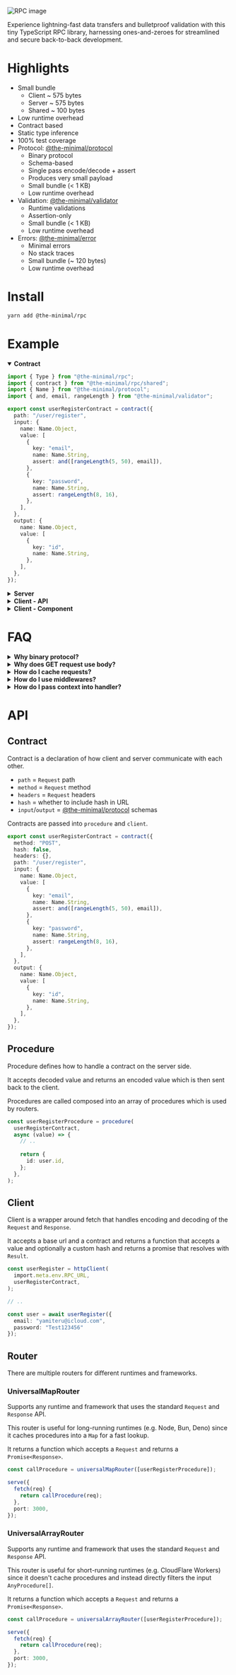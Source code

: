 ![RPC image](https://github.com/the-minimal/rpc/blob/main/docs/the-minimal-rpc.jpg?raw=true)

Experience lightning-fast data transfers and bulletproof validation with this tiny TypeScript RPC library, harnessing ones-and-zeroes for streamlined and secure back-to-back development.

# Highlights

- Small bundle
  - Client ~ 575 bytes
  - Server ~ 575 bytes
  - Shared ~ 100 bytes
- Low runtime overhead
- Contract based
- Static type inference
- 100% test coverage
- Protocol: [@the-minimal/protocol](https://github.com/the-minimal/protocol)
  - Binary protocol
  - Schema-based
  - Single pass encode/decode + assert
  - Produces very small payload
  - Small bundle (< 1 KB)
  - Low runtime overhead
- Validation: [@the-minimal/validator](https://github.com/the-minimal/validator)
  - Runtime validations
  - Assertion-only
  - Small bundle (< 1 KB)
  - Low runtime overhead
- Errors: [@the-minimal/error](https://github.com/the-minimal/error)
  - Minimal errors
  - No stack traces
  - Small bundle (~ 120 bytes)
  - Low runtime overhead

# Install

```bash
yarn add @the-minimal/rpc
```

# Example

<details open>
  <summary><b>Contract</b></summary>

  ```ts
  import { Type } from "@the-minimal/rpc";
  import { contract } from "@the-minimal/rpc/shared";
  import { Name } from "@the-minimal/protocol";
  import { and, email, rangeLength } from "@the-minimal/validator";

  export const userRegisterContract = contract({
    path: "/user/register",
    input: {
      name: Name.Object,
      value: [
        {
          key: "email",
          name: Name.String,
          assert: and([rangeLength(5, 50), email]),
        },
        {
          key: "password",
          name: Name.String,
          assert: rangeLength(8, 16),
        },
      ],
    },
    output: {
      name: Name.Object,
      value: [
        {
          key: "id",
          name: Name.String,
        },
      ],
    },
  });
  ```

</details>

<details>
  <summary><b>Server</b></summary>

  ```ts
  import { serve } from "bun";
  import { procedure, universalMapRouter } from "@the-minimal/rpc/server";
  import { init } from "@the-minimal/protocol";
  import { userRegisterContract } from "@contracts";

  const userRegisterProcedure = procedure(
    userRegisterContract,
    async (value) => {
      // ..
      
      return {
        id: user.id,
      };
    },
  );

  const callProcedure = universalMapRouter([userRegisterProcedure]);

  init();

  serve({
    fetch(req) {
      return callProcedure(req);
    },
    port: 3000,
  });
  ```

</details>

<details>
  <summary><b>Client - API</b></summary>

  ```ts
  import { httpClient } from "@the-minimal/client";
  import { init } from "@the-minimal/protocol";
  import { userRegisterContract } from "@contracts";

  init();

  const userRegister = httpClient(
    import.meta.env.RPC_URL,
    userRegisterContract,
  );
  ```

</details>

<details>
  <summary><b>Client - Component</b></summary>

  ```svelte
  <script lang="ts">
    import { goto } from "svelte";
    import { userRegister } from "@api"; 
    import { Error } from "./Error"; 

    let email = "";
    let password = "";
    let error: string | null = null;
    
    const register = async () => {
      try {
        await userRegister({ 
          email, 
          password 
        });
        
        goto("/login");
      } catch (e) {
        error = e.message;
      } 
    };
  </script>

  <div>
    {#if error}
      <Error message={error} />
    {/if}
    
    <input type="email" bind:value={email} />
    <input type="password" bind:value={password} />
    
    <button on:click={register}>Register</button>
  </div>
  ```

</details>

# FAQ

<details>
  <summary><b>Why binary protocol?</b></summary>

  JSON is a text-based and human-readable protocol which is good for things like config files but suboptimal for transferring data between potentially low-end device on a potentially slow connection.

  Most binary protocols that support TypeScript come with their own DSL which then compiles into, often, quite big JavaScript files.

  Compared to statically typed compiled languages JavaScript and by extension TypeScript has a unique challenge of checking 
  types at runtime.

  Usually this results in a combination of JSON from which we cannot (easily) generate TypeScript types and assert basic types and a runtime data validation library that asserts the basic types together with also asserting some of their properties such as length of a string or comparing number ranges.

  This means that the runtime has to encode and decode unknown data and after that assert it by looping through it again.

  All of this is quite inefficient from the point of view of cpu, ram and payload size.

  Instead, we use a binary schema-full protocol which packs the data into binary and asserts the data while doing so and it does that in a very efficient way.

  This of course assumes that the device makes at least a couple of requests to make up for the initial penalty of downloading and parsing the schema (`contract`) itself. 

  In other words if, on average, you make only one request per one endpoint per one session, then it's probably better to use JSON and a simple and laser-focused, most likely handwritten, assertions.
</details>

<details>
  <summary><b>Why does GET request use body?</b></summary>

  Technically speaking sending body in any kind of request is not an issue.

  However, in GET requests it's very rarely used and the HTTP specification says that in most cases we should not use it.

  If we agreed to not use body in GET requests we would have to use query parameters and/or URL pathname instead which means that we would have to change how we either define contracts or how we parse them increasing complexity and maybe introducing potential parsing bugs that would happen only in some contracts but not others. 

  The main reason users might want to use GET requests as opposed to let's say POST requests is caching.

  It's possible to cache POST requests but in most cases it's not the default behavior and would require some additional work.

  Also in some not-so-rare cases (imagine getting a list of products based on a complex filter) we might hit the URL
  length limit and in that case we would have to use POST requests or somehow either split the URL into multiple parts
  or make the query parameters smaller.

  Because of these reasons we use body in GET requests in tandem with SHA-1 hash, created from the body `ArrayBuffer`, inserted into the URL of the request (format: `${root}${path}#${hash}`).

  By default, hashing is disabled, but you can enable it by setting `hash: true` in the contract.

  Also, if creating SHA-1 hash is too slow or unnecessary in your use-case you can simply pass your custom hash when calling 
  the procedure as the second argument.
</details>

<details>
  <summary><b>How do I cache requests?</b></summary>

  If you use GET method it uses the default caching behavior of the browser.

  If you need a custom behavior you can simply set cache headers in the contract.
</details>

<details>
  <summary><b>How do I use middlewares?</b></summary>

  Essentially middlewares are just functions that are called before and/or after the procedure.

  So instead of doing something like this:

  ```ts
  const router = new Router();
  
  router.before(middleOne); 
  router.before(middleTwo); 
  router.after(middleThree); 
  
  // ..
  
  router.add("/your/endpoint", async (value) => { /* .. */ }); 
  ```

  Do something like this instead:

  ```ts
  const yourEndpointProcedure = procedure(contract, async (value) => {
    await middleOne(value); 
    await middleThree(value); 
    
    // ..
    
    await middleThree(result); 
    
    return result;
  });
  ```

  Obviously if you repeat the same middleware multiple times you should probably wrap it into a function which accept a handler function and use that as the procedure handler instead.

</details>

<details>
  <summary><b>How do I pass context into handler?</b></summary>

  In the spirit of the previous question you can either return context from your middlewares or create `AsyncLocalStorage` outside of 
  the procedure and then use it in whichever procedure and however deep you want.
</details>

# API

## Contract

Contract is a declaration of how client and server communicate with each other.

- `path` = `Request` path
- `method` = `Request` method
- `headers` = `Request` headers
- `hash` = whether to include hash in URL
- `input`/`output` = [@the-minimal/protocol](https://github.com/the-minimal/protocol) schemas

Contracts are passed into `procedure` and `client`.

```ts
export const userRegisterContract = contract({
  method: "POST",
  hash: false,
  headers: {},
  path: "/user/register",
  input: {
    name: Name.Object,
    value: [
      {
        key: "email",
        name: Name.String,
        assert: and([rangeLength(5, 50), email]),
      },
      {
        key: "password",
        name: Name.String,
        assert: rangeLength(8, 16),
      },
    ],
  },
  output: {
    name: Name.Object,
    value: [
      {
        key: "id",
        name: Name.String,
      },
    ],
  },
});
```

## Procedure

Procedure defines how to handle a contract on the server side.

It accepts decoded value and returns an encoded value which is then sent back to the client.

Procedures are called composed into an array of procedures which is used by routers.

```ts
const userRegisterProcedure = procedure(
  userRegisterContract,
  async (value) => {
    // ..
    
    return {
      id: user.id,
    };
  },
);
```

## Client

Client is a wrapper around fetch that handles encoding and decoding of the `Request` and `Response`.

It accepts a base url and a contract and returns a function that accepts a value and optionally a custom hash and returns a promise that resolves
with `Result`.

```ts
const userRegister = httpClient(
  import.meta.env.RPC_URL,
  userRegisterContract,
);

// ..

const user = await userRegister({
  email: "yamiteru@icloud.com",
  password: "Test123456"
});
```

## Router

There are multiple routers for different runtimes and frameworks.

### UniversalMapRouter

Supports any runtime and framework that uses the standard `Request` and `Response` API.

This router is useful for long-running runtimes (e.g. Node, Bun, Deno) since it caches procedures into a `Map` for a fast lookup.

It returns a function which accepts a `Request` and returns a `Promise<Response>`.

```ts
const callProcedure = universalMapRouter([userRegisterProcedure]);

serve({
  fetch(req) {
    return callProcedure(req);
  },
  port: 3000,
});
```

### UniversalArrayRouter

Supports any runtime and framework that uses the standard `Request` and `Response` API.

This router is useful for short-running runtimes (e.g. CloudFlare Workers) since it doesn't cache procedures and instead directly filters the input `AnyProcedure[]`.

It returns a function which accepts a `Request` and returns a `Promise<Response>`.

```ts
const callProcedure = universalArrayRouter([userRegisterProcedure]);

serve({
  fetch(req) {
    return callProcedure(req);
  },
  port: 3000,
});
```
